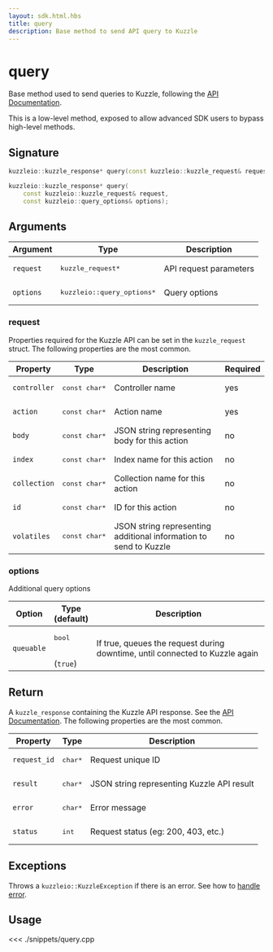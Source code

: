 ```yaml
---
layout: sdk.html.hbs
title: query
description: Base method to send API query to Kuzzle
---
```


# query

Base method used to send queries to Kuzzle, following the [API Documentation](/api/1).

<div class="alert alert-warning">
This is a low-level method, exposed to allow advanced SDK users to bypass high-level methods.
</div>

## Signature

```cpp
kuzzleio::kuzzle_response* query(const kuzzleio::kuzzle_request& request);

kuzzleio::kuzzle_response* query(
    const kuzzleio::kuzzle_request& request,
    const kuzzleio::query_options& options);
```

## Arguments

| Argument  | Type                                 | Description            |
| --------- | ------------------------------------ | ---------------------- |
| `request` | <pre>kuzzle_request\*</pre>          | API request parameters |
| `options` | <pre>kuzzleio::query_options\*</pre> | Query options          |

### request

Properties required for the Kuzzle API can be set in the `kuzzle_request` struct.
The following properties are the most common.

| Property     | Type                    | Description                                                       | Required |
| ------------ | ----------------------- | ----------------------------------------------------------------- | -------- |
| `controller` | <pre>const char\*</pre> | Controller name                                                   | yes      |
| `action`     | <pre>const char\*</pre> | Action name                                                       | yes      |
| `body`       | <pre>const char\*</pre> | JSON string representing body for this action                     | no       |
| `index`      | <pre>const char\*</pre> | Index name for this action                                        | no       |
| `collection` | <pre>const char\*</pre> | Collection name for this action                                   | no       |
| `id`         | <pre>const char\*</pre> | ID for this action                                                | no       |
| `volatiles`  | <pre>const char\*</pre> | JSON string representing additional information to send to Kuzzle | no       |

### options

Additional query options

| Option     | Type<br/>(default)           | Description                                                                  |
| ---------- | ---------------------------- | ---------------------------------------------------------------------------- |
| `queuable` | <pre>bool</pre><br/>(`true`) | If true, queues the request during downtime, until connected to Kuzzle again |

## Return

A `kuzzle_response` containing the Kuzzle API response. See the [API Documentation](/api/1/essentials/kuzzle-response).
The following properties are the most common.

| Property     | Type              | Description                                |
| ------------ | ----------------- | ------------------------------------------ |
| `request_id` | <pre>char\*</pre> | Request unique ID                          |
| `result`     | <pre>char\*</pre> | JSON string representing Kuzzle API result |
| `error`      | <pre>char\*</pre> | Error message                              |
| `status`     | <pre>int</pre>    | Request status (eg: 200, 403, etc.)        |

## Exceptions

Throws a `kuzzleio::KuzzleException` if there is an error. See how to [handle error](/sdk-reference/cpp/1/error-handling).

## Usage

<<< ./snippets/query.cpp
